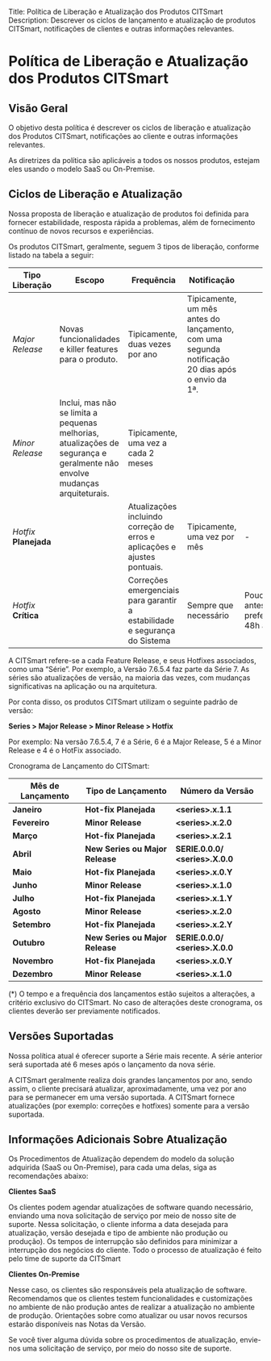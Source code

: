 Title: Política de Liberação e Atualização dos Produtos CITSmart
Description: Descrever os ciclos de lançamento e atualização de produtos CITSmart, notificações de clientes e outras informações relevantes.

# Política de Liberação e Atualização dos Produtos CITSmart

## Visão Geral
O objetivo desta política é descrever os ciclos de liberação e atualização dos
Produtos CITSmart, notificações ao cliente e outras informações relevantes.

As diretrizes da política são aplicáveis a todos os nossos produtos, estejam eles
usando o modelo SaaS ou On-Premise.

## Ciclos de Liberação e Atualização
Nossa proposta de liberação e atualização de produtos foi definida para fornecer
estabilidade, resposta rápida a problemas, além de fornecimento contínuo de novos
recursos e experiências.

Os produtos CITSmart, geralmente, seguem 3 tipos de liberação, conforme listado
na tabela a seguir:

| Tipo Liberação     | Escopo                                                                                                                         | Frequência                                                                            | Notificação                                                                                         |                                                |
|------------------|-------------------------------------------------------------------------------------------------------------------------------|--------------------------------------------------------------------------------------|------------------------------------------------------------------------------------------------------|------------------------------------------------|
| *Major Release*  | Novas funcionalidades e killer features para o produto.                                                          | Tipicamente, duas vezes por ano                                                               | Tipicamente, um mês antes do lançamento, com uma segunda notificação 20 dias após o envio da 1ª. |                                                |
| *Minor Release*  | Inclui, mas não se limita a pequenas melhorias, atualizações de segurança e geralmente não envolve mudanças arquiteturais. | Tipicamente, uma vez a cada 2 meses                                                       |                                                                                                      |                                                |
| *Hotfix* **Planejada**          |                                                                                                                    | Atualizações incluindo correção de erros e aplicações e ajustes pontuais. | Tipicamente, uma vez por mês                                                                              | \-                                             |
|  *Hotfix* **Crítica**        |                                                                                                                 | Correções emergenciais para garantir a estabilidade e segurança do Sistema                                    | Sempre que necessário                                                                                   | Poucas horas antes, preferencialmente 48h antes |

A CITSmart refere-se a cada Feature Release, e seus Hotfixes associados, como
uma “Série”. Por exemplo, a Versão 7.6.5.4 faz parte da Série 7. As séries são
atualizações de versão, na maioria das vezes, com mudanças significativas na
aplicação ou na arquitetura.

Por conta disso, os produtos CITSmart utilizam o seguinte padrão de versão:

**Series \> Major Release \> Minor Release \> Hotfix**

Por exemplo: Na versão 7.6.5.4, 7 é a Série, 6 é a Major Release, 5 é a Minor
Release e 4 é o HotFix associado.

Cronograma de Lançamento do CITSmart:

| **Mês de Lançamento** | **Tipo de Lançamento**             | **Número da Versão**                |
|-----------------------|------------------------------------|-------------------------------------|
| **Janeiro**           | **Hot-fix Planejada**              | **\<series\>.x.1.1**                |
| **Fevereiro**         | **Minor Release**                  | **\<series\>.x.2.0**                |
| **Março**             | **Hot-fix Planejada**              | **\<series\>.x.2.1**                |
| **Abril**             | **New Series ou Major Release**    | **SERIE.0.0.0/ \<series\>.X.0.0**   |
| **Maio**              | **Hot-fix Planejada**              | **\<series\>.x.0.Y**                |
| **Junho**             | **Minor Release**                  | **\<series\>.x.1.0**                |
| **Julho**             | **Hot-fix Planejada**              | **\<series\>.x.1.Y**                |
| **Agosto**            | **Minor Release**                  | **\<series\>.x.2.0**                |
| **Setembro**          | **Hot-fix Planejada**              | **\<series\>.x.2.Y**                |
| **Outubro**           | **New Series ou Major Release**    | **SERIE.0.0.0/ \<series\>.X.0.0**   |
| **Novembro**          | **Hot-fix Planejada**              | **\<series\>.x.0.Y**                |
| **Dezembro**          | **Minor Release**                  | **\<series\>.x.1.0**                |

(\*) O tempo e a frequência dos lançamentos estão sujeitos a alterações, a critério
exclusivo do CITSmart. No caso de alterações deste cronograma, os clientes deverão
ser previamente notificados.

## Versões Suportadas

Nossa política atual é oferecer suporte a Série mais recente. A série anterior
será suportada até 6 meses após o lançamento da nova série.

A CITSmart geralmente realiza dois grandes lançamentos por ano, sendo assim, o
cliente precisará atualizar, aproximadamente, uma vez por ano para se permanecer
em uma versão suportada. A CITSmart fornece atualizações (por exemplo: correções e
hotfixes) somente para a versão suportada.

## Informações Adicionais Sobre Atualização


Os Procedimentos de Atualização dependem do modelo da solução adquirida
(SaaS ou On-Premise), para cada uma delas, siga as recomendações abaixo:

**Clientes SaaS**

Os clientes podem agendar atualizações de software quando necessário, enviando
uma nova solicitação de serviço por meio de nosso site de suporte. Nessa solicitação,
o cliente informa a data desejada para atualização, versão desejada e tipo de ambiente
não produção ou produção). Os tempos de interrupção são definidos para minimizar a
interrupção dos negócios do cliente. Todo o processo de atualização é feito pelo time 
de suporte da CITSmart

**Clientes On-Premise**

Nesse caso, os clientes são responsáveis pela atualização de software. Recomendamos
que os clientes testem funcionalidades e customizações no ambiente de não produção
antes de realizar a atualização no ambiente de produção. Orientações sobre como
atualizar ou usar novos recursos estarão disponíveis nas Notas da Versão.

Se você tiver alguma dúvida sobre os procedimentos de atualização, envie-nos
uma solicitação de serviço, por meio do nosso site de suporte.
